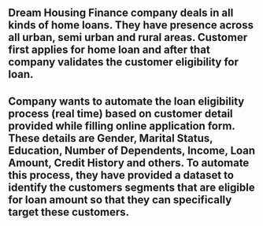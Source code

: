 ## Dream Housing Finance company deals in all kinds of home loans. They have presence across all urban, semi urban and rural areas. Customer first applies for home loan and after that company validates the customer eligibility for loan.

## Company wants to automate the loan eligibility process (real time) based on customer detail provided while filling online application form. These details are Gender, Marital Status, Education, Number of Dependents, Income, Loan Amount, Credit History and others. To automate this process, they have provided a dataset to identify the customers segments that are eligible for loan amount so that they can specifically target these customers. 

